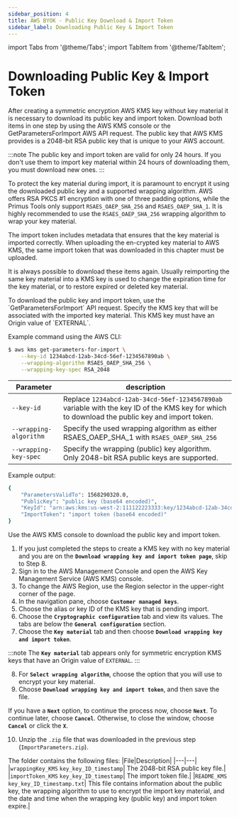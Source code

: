```yaml
---
sidebar_position: 4
title: AWS BYOK - Public Key Download & Import Token
sidebar_label: Downloading Public Key & Import Token
---
```


import Tabs from '@theme/Tabs';
import TabItem from '@theme/TabItem';

# Downloading Public Key & Import Token

After creating a symmetric encryption AWS KMS key without key material it is necessary to download its public key and import token. Download both items in one step by using the AWS KMS console or the GetParametersForImport AWS API request. The public key that AWS KMS provides is a 2048-bit RSA public key that is unique to your AWS account.

:::note
The public key and import token are valid for only 24 hours. If you don't use them to import key material within 24 hours of downloading them, you must download new ones.
:::

To protect the key material during import, it is paramount to encrypt it using the downloaded public key and a supported wrapping algorithm. AWS offers RSA PKCS #1 encryption with one of three padding options, while the Primus Tools only support `RSAES_OAEP_SHA_256` and `RSAES_OAEP_SHA_1`. It is highly recommended to use the `RSAES_OAEP_SHA_256` wrapping algorithm to wrap your key material.

The import token includes metadata that ensures that the key material is imported correctly. When uploading the en-crypted key material to AWS KMS, the same import token that was downloaded in this chapter must be uploaded.

It is always possible to download these items again. Usually reimporting the same key material into a KMS key is used to change the expiration time for the key material, or to restore expired or deleted key material.

<Tabs groupId="device-setup">
  <TabItem value="ui" label="Downloading (via API)" default>
To download the public key and import token, use the `GetParametersForImport` API request. Specify the KMS key that will be associated with the imported key material. This KMS key must have an Origin value of `EXTERNAL`.

Example command using the AWS CLI:
```bash
$ aws kms get-parameters-for-import \
	--key-id 1234abcd-12ab-34cd-56ef-1234567890ab \
	--wrapping-algorithm RSAES_OAEP_SHA_256 \
	--wrapping-key-spec RSA_2048
```
|Parameter 			      |description|
|---					  |---|
|`--key-id`	              |Replace `1234abcd-12ab-34cd-56ef-1234567890ab` variable with the key ID of the KMS key for which to download the public key and import token.|
|`--wrapping-algorithm`	  |Specify the used wrapping algorithm as either RSAES_OAEP_SHA_1 with `RSAES_OAEP_SHA_256`|
|`--wrapping-key-spec`	  |Specify the wrapping (public) key algorithm. Only 2048-bit RSA public keys are supported.|

Example output:
```bash
{
	"ParametersValidTo": 1568290320.0,
	"PublicKey": "public key (base64 encoded)",
	"KeyId": "arn:aws:kms:us-west-2:111122223333:key/1234abcd-12ab-34cd-56ef-1234567890ab",
	"ImportToken": "import token (base64 encoded)"
}
```
</TabItem>
  <TabItem value="console" label="Downloading (via Console)" default>

Use the AWS KMS console to download the public key and import token.
1.	If you just completed the steps to create a KMS key with no key material and you are on the **`Download wrapping key and import token page`**, skip to Step 8.
2.	Sign in to the AWS Management Console and open the AWS Key Management Service (AWS KMS) console.
3.	To change the AWS Region, use the Region selector in the upper-right corner of the page.
4.	In the navigation pane, choose **`Customer managed keys`**.
5.	Choose the alias or key ID of the KMS key that is pending import.
6.	Choose the **`Cryptographic configuration`** tab and view its values. The tabs are below the **`General configuration`** section.
7.	Choose the **`Key material`** tab and then choose **`Download wrapping key and import token`**.

:::note
The **`Key material`** tab appears only for symmetric encryption KMS keys that have an Origin value of `EXTERNAL`.
:::

8.	For **`Select wrapping algorithm`**, choose the option that you will use to encrypt your key material.
9.	Choose **`Download wrapping key and import token`**, and then save the file.

If you have a **`Next`** option, to continue the process now, choose **`Next`**. To continue later, choose **`Cancel`**. Otherwise, to close the window, choose **`Cancel`** or click the **`X`**.

10.	Unzip the `.zip` file that was downloaded in the previous step (`ImportParameters.zip`).

The folder contains the following files:
|File|Description|
|---|---|
|`wrappingKey_KMS` `key_key_ID_timestamp`|	The 2048-bit RSA public key file.|
|`importToken_KMS` `key_key_ID_timestamp`|	The import token file.|
|`README_KMS` `key_key_ID_timestamp.txt`|	This file contains information about the public key, the wrapping algorithm to use to encrypt the import key material, and the date and time when the wrapping key (public key) and import token expire.|
</TabItem>
</Tabs>